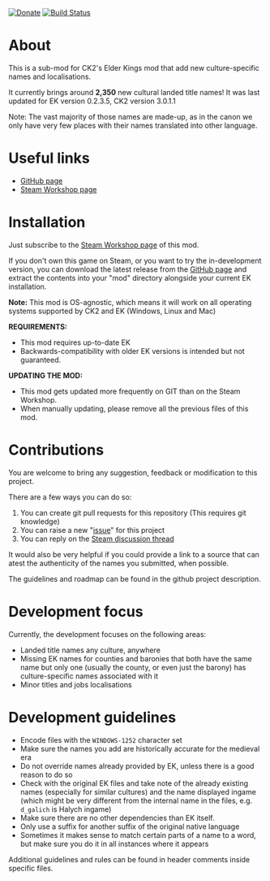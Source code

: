 [![Donate](https://img.shields.io/badge/-%E2%99%A5%20Donate-%23ff69b4)](https://hmlendea.go.ro/fund.html) [![Build Status](https://github.com/hmlendea/more-cultural-names-ek/actions/workflows/build.yml/badge.svg)](https://github.com/hmlendea/more-cultural-names-ek/actions/workflows/build.yml)

# About

This is a sub-mod for CK2's Elder Kings mod that add new culture-specific names and localisations.

It currently brings around **2,350** new cultural landed title names!
It was last updated for EK version 0.2.3.5, CK2 version 3.0.1.1

Note: The vast majority of those names are made-up, as in the canon we only have very few places with their names translated into other language.

# Useful links

- [GitHub page](https://github.com/hmlendea/ck2-ek-mcn)
- [Steam Workshop page](https://steamcommunity.com/sharedfiles/filedetails/?id=1745899430)

# Installation

Just subscribe to the [Steam Workshop page](https://steamcommunity.com/sharedfiles/filedetails/?id=1745899430) of this mod.

If you don't own this game on Steam, or you want to try the in-development version, you can download the latest release from the [GitHub page](https://github.com/hmlendea/ck2-ek-mcn/releases) and extract the contents into your "mod" directory alongside your current EK installation.

**Note:** This mod is OS-agnostic, which means it will work on all operating systems supported by CK2 and EK (Windows, Linux and Mac)

**REQUIREMENTS:**
- This mod requires up-to-date EK
- Backwards-compatibility with older EK versions is intended but not guaranteed.

**UPDATING THE MOD:**
- This mod gets updated more frequently on GIT than on the Steam Workshop.
- When manually updating, please remove all the previous files of this mod.

# Contributions

You are welcome to bring any suggestion, feedback or modification to this project.

There are a few ways you can do so:

1. You can create git pull requests for this repository (This requires git knowledge)
2. You can raise a new "[issue](https://github.com/hmlendea/ck2-ek-mcn/issues)" for this project
4. You can reply on the [Steam discussion thread](https://steamcommunity.com/workshop/filedetails/discussion/1745899430/2530372519569641320/)

It would also be very helpful if you could provide a link to a source that can atest the authenticity of the names you submitted, when possible.

The guidelines and roadmap can be found in the github project description.

# Development focus

Currently, the development focuses on the following areas:

- Landed title names any culture, anywhere
- Missing EK names for counties and baronies that both have the same name but only one (usually the county, or even just the barony) has culture-specific names associated with it
- Minor titles and jobs localisations

# Development guidelines

- Encode files with the `WINDOWS-1252` character set
- Make sure the names you add are historically accurate for the medieval era
- Do not override names already provided by EK, unless there is a good reason to do so
- Check with the original EK files and take note of the already existing names (especially for similar cultures) and the name displayed ingame (which might be very different from the internal name in the files, e.g. `d_galich` is Halych ingame)
- Make sure there are no other dependencies than EK itself.
- Only use a suffix for another suffix of the original native language
- Sometimes it makes sense to match certain parts of a name to a word, but make sure you do it in all instances where it appears

Additional guidelines and rules can be found in header comments inside specific files.
